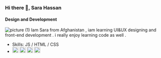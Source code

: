 ### Hi there 👋, Sara Hassan
#### Design and Development
![picture (1)](https://user-images.githubusercontent.com/92973686/210973471-3be609d8-ec50-4963-86f0-75cca8934058.jpg)
Iam Sara from Afghanistan , iam learning UI&UX designing and front-end development . i really enjoy learning code as well .
- Skills: JS / HTML / CSS 
 - [<img src='https://cdn.jsdelivr.net/npm/simple-icons@3.0.1/icons/github.svg' alt='github' height='20'>](https://github.com/madcode99)  [<img src='https://cdn.jsdelivr.net/npm/simple-icons@3.0.1/icons/dev-dot-to.svg' alt='dev' height='20'>](https://dev.to/madcode99)  [<img src='https://cdn.jsdelivr.net/npm/simple-icons@3.0.1/icons/linkedin.svg' alt='linkedin' height='20'>](https://www.linkedin.com/in/sara-hassan-817931223/)  [<img src='https://cdn.jsdelivr.net/npm/simple-icons@3.0.1/icons/twitter.svg' alt='twitter' height='20'>](https://twitter.com/SaraHas14098166)  
